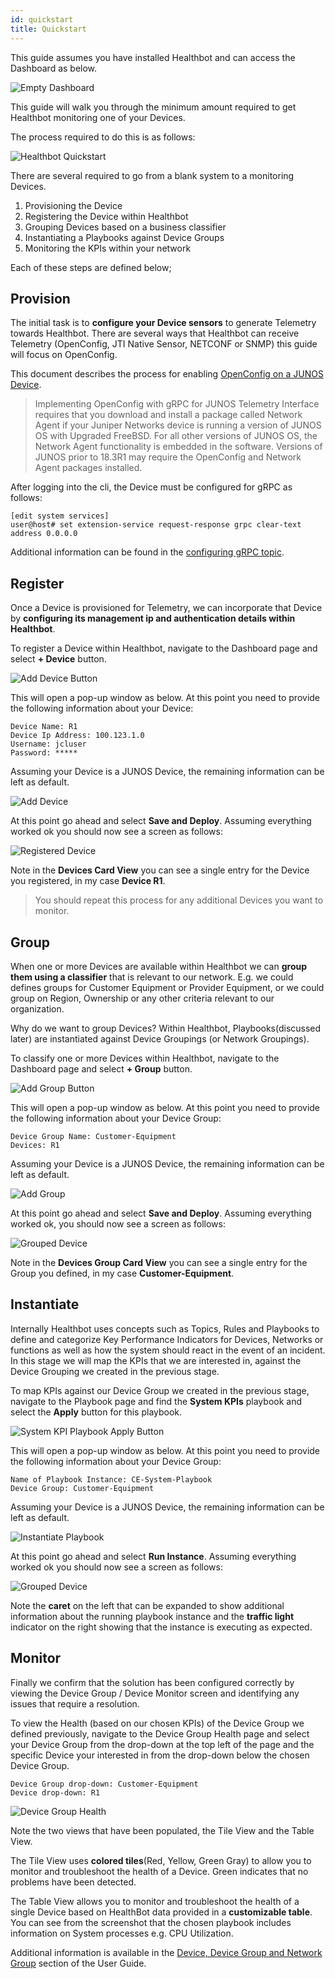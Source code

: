 ```yaml
---
id: quickstart
title: Quickstart
---
```


This guide assumes you have installed Healthbot and can access the Dashboard as below.

![Empty Dashboard](assets/empty-dashboard.png)

This guide will walk you through the minimum amount required to get Healthbot monitoring one of your Devices.

The process required to do this is as follows:

![Healthbot Quickstart](assets/quickstart.png)

There are several required to go from a blank system to a monitoring Devices.

1. Provisioning the Device
2. Registering the Device within Healthbot
3. Grouping Devices based on a business classifier
4. Instantiating a Playbooks against Device Groups
5. Monitoring the KPIs within your network

Each of these steps are defined below;

## Provision

The initial task is to **configure your Device sensors** to generate Telemetry towards Healthbot. There are several ways that Healthbot can receive Telemetry (OpenConfig, JTI Native Sensor, NETCONF or SNMP) this guide will focus on OpenConfig.

This document describes the process for enabling [OpenConfig on a JUNOS Device](https://www.juniper.net/documentation/en_US/junos/topics/task/installation/openconfig-installing.html).

> Implementing OpenConfig with gRPC for JUNOS Telemetry Interface requires that you download and install a package called Network Agent if your Juniper Networks device is running a version of JUNOS OS with Upgraded FreeBSD. For all other versions of JUNOS OS, the Network Agent functionality is embedded in the software. Versions of JUNOS prior to 18.3R1 may require the OpenConfig and Network Agent packages installed.

After logging into the cli, the Device must be configured for gRPC as follows:

```console
[edit system services]
user@host# set extension-service request-response grpc clear-text address 0.0.0.0
```

Additional information can be found in the [configuring gRPC topic](https://www.juniper.net/documentation/en_US/junos/topics/task/configuration/grpc-junos-telemetry-interface-configuring.html).

## Register

Once a Device is provisioned for Telemetry, we can incorporate that Device by **configuring its management ip and authentication details within Healthbot**.

To register a Device within Healthbot, navigate to the Dashboard page and select **+ Device** button.

![Add Device Button](assets/register/add-device-button.png)

This will open a pop-up window as below. At this point you need to provide the following information about your Device:

```console
Device Name: R1
Device Ip Address: 100.123.1.0
Username: jcluser
Password: *****
```

Assuming your Device is a JUNOS Device, the remaining information can be left as default.

![Add Device](assets/register/add-device.png)

At this point go ahead and select **Save and Deploy**. Assuming everything worked ok you should now see a screen as follows:

![Registered Device](assets/register/registered-device.png)

Note in the **Devices Card View** you can see a single entry for the Device you registered, in my case **Device R1**.

> You should repeat this process for any additional Devices you want to monitor.

## Group

When one or more Devices are available within Healthbot we can **group them using a classifier** that is relevant to our network. E.g. we could defines groups for Customer Equipment or Provider Equipment, or we could group on Region, Ownership or any other criteria relevant to our organization.

Why do we want to group Devices? Within Healthbot, Playbooks(discussed later) are instantiated against Device Groupings (or Network Groupings).

To classify one or more Devices within Healthbot, navigate to the Dashboard page and select **+ Group** button.

![Add Group Button](assets/group/add-group-button.png)

This will open a pop-up window as below. At this point you need to provide the following information about your Device Group:

```console
Device Group Name: Customer-Equipment
Devices: R1
```

Assuming your Device is a JUNOS Device, the remaining information can be left as default.

![Add Group](assets/group/add-group.png)

At this point go ahead and select **Save and Deploy**. Assuming everything worked ok, you should now see a screen as follows:

![Grouped Device](assets/group/grouped-device.png)

Note in the **Devices Group Card View** you can see a single entry for the Group you defined, in my case **Customer-Equipment**.

## Instantiate

Internally Healthbot uses concepts such as Topics, Rules and Playbooks to define and categorize Key Performance Indicators for Devices, Networks or functions as well as how the system should react in the event of an incident. In this stage we will map the KPIs that we are interested in, against the Device Grouping we created in the previous stage.

To map KPIs against our Device Group we created in the previous stage, navigate to the Playbook page and find the **System KPIs** playbook and select the **Apply** button for this playbook.

![System KPI Playbook Apply Button](assets/instantiate/system-kpi-playbook-apply-button.png)

This will open a pop-up window as below. At this point you need to provide the following information about your Device Group:

```console
Name of Playbook Instance: CE-System-Playbook
Device Group: Customer-Equipment
```

Assuming your Device is a JUNOS Device, the remaining information can be left as default.

![Instantiate Playbook](assets/instantiate/instantiate-playbook.png)

At this point go ahead and select **Run Instance**. Assuming everything worked ok you should now see a screen as follows:

![Grouped Device](assets/instantiate/instantiated-playbook.png)

Note the **caret** on the left that can be expanded to show additional information about the running playbook instance and the **traffic light** indicator on the right showing that the instance is executing as expected.

## Monitor

Finally we confirm that the solution has been configured correctly by viewing the Device Group / Device Monitor screen and identifying any issues that require a resolution.

To view the Health (based on our chosen KPIs) of the Device Group we defined previously, navigate to the Device Group Health page and select your Device Group from the drop-down at the top left of the page and the specific Device your interested in from the drop-down below the chosen Device Group.

```console
Device Group drop-down: Customer-Equipment
Device drop-down: R1
```

![Device Group Health](assets/monitor/device-group-health.png)

Note the two views that have been populated, the Tile View and the Table View.

The Tile View uses **colored tiles**(Red, Yellow, Green Gray) to allow you to monitor and troubleshoot the health of a Device. Green indicates that no problems have been detected.

The Table View allows you to monitor and troubleshoot the health of a single Device based on HealthBot data provided in a **customizable table**. You can see from the screenshot that the chosen playbook includes information on System processes e.g. CPU Utilization.

Additional information is available in the [Device, Device Group and Network Group](https://www.juniper.net/documentation/en_US/healthbot/topics/task/healthbot-monitoring-health.html) section of the User Guide.
